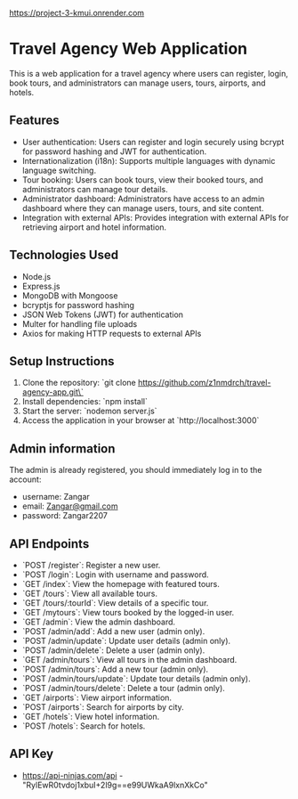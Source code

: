 https://project-3-kmui.onrender.com

# Travel Agency Web Application

This is a web application for a travel agency where users can register, login, book tours, and administrators can manage users, tours, airports, and hotels.

## Features

- User authentication: Users can register and login securely using bcrypt for password hashing and JWT for authentication.
- Internationalization (i18n): Supports multiple languages with dynamic language switching.
- Tour booking: Users can book tours, view their booked tours, and administrators can manage tour details.
- Administrator dashboard: Administrators have access to an admin dashboard where they can manage users, tours, and site content.
- Integration with external APIs: Provides integration with external APIs for retrieving airport and hotel information.

## Technologies Used

- Node.js
- Express.js
- MongoDB with Mongoose
- bcryptjs for password hashing
- JSON Web Tokens (JWT) for authentication
- Multer for handling file uploads
- Axios for making HTTP requests to external APIs

## Setup Instructions

1. Clone the repository: \`git clone https://github.com/z1nmdrch/travel-agency-app.git\`
2. Install dependencies: \`npm install\`
3. Start the server: \`nodemon server.js\`
5. Access the application in your browser at \`http://localhost:3000\`

## Admin information

The admin is already registered, you should immediately log in to the account:

- username: Zangar
- email: Zangar@gmail.com
- password: Zangar2207

## API Endpoints

- \`POST /register\`: Register a new user.
- \`POST /login\`: Login with username and password.
- \`GET /index\`: View the homepage with featured tours.
- \`GET /tours\`: View all available tours.
- \`GET /tours/:tourId\`: View details of a specific tour.
- \`GET /mytours\`: View tours booked by the logged-in user.
- \`GET /admin\`: View the admin dashboard.
- \`POST /admin/add\`: Add a new user (admin only).
- \`POST /admin/update\`: Update user details (admin only).
- \`POST /admin/delete\`: Delete a user (admin only).
- \`GET /admin/tours\`: View all tours in the admin dashboard.
- \`POST /admin/tours\`: Add a new tour (admin only).
- \`POST /admin/tours/update\`: Update tour details (admin only).
- \`POST /admin/tours/delete\`: Delete a tour (admin only).
- \`GET /airports\`: View airport information.
- \`POST /airports\`: Search for airports by city.
- \`GET /hotels\`: View hotel information.
- \`POST /hotels\`: Search for hotels.

## API Key 
- https://api-ninjas.com/api - "RylEwR0tvdoj1xbuI+2l9g==e99UWkaA9lxnXkCo"
